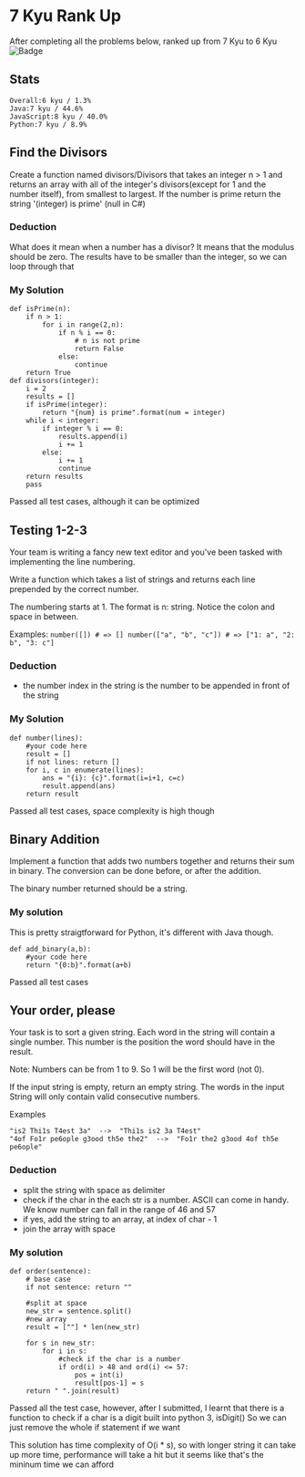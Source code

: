 # 7 Kyu Rank Up
After completing all the problems below, ranked up from 7 Kyu to 6 Kyu 
![Badge](https://www.codewars.com/users/mayphan/badges/large)

## Stats
```
Overall:6 kyu / 1.3%
Java:7 kyu / 44.6%
JavaScript:8 kyu / 40.0%
Python:7 kyu / 8.9%
```

## Find the Divisors

Create a function named divisors/Divisors that takes an integer n > 1 and returns an array with all of the integer's divisors(except for 1 and the number itself), from smallest to largest. If the number is prime return the string '(integer) is prime' (null in C#)

### Deduction
What does it mean when a number has a divisor? It means that the modulus should be zero. 
The results have to be smaller than the integer, so we can loop through that

### My Solution

```
def isPrime(n):
    if n > 1:
        for i in range(2,n):
            if n % i == 0:
                # n is not prime
                return False
            else:
                continue
    return True
def divisors(integer):
    i = 2
    results = []
    if isPrime(integer):
        return "{num} is prime".format(num = integer)
    while i < integer:
        if integer % i == 0:
            results.append(i)
            i += 1
        else:
            i += 1
            continue            
    return results
    pass
```
Passed all test cases, although it can be optimized


## Testing 1-2-3

Your team is writing a fancy new text editor and you've been tasked with implementing the line numbering.

Write a function which takes a list of strings and returns each line prepended by the correct number.

The numbering starts at 1. The format is n: string. Notice the colon and space in between.

Examples:
``
number([]) # => []
number(["a", "b", "c"]) # => ["1: a", "2: b", "3: c"]
``

### Deduction
- the number index in the string is the number to be appended in front of the string

### My Solution

```
def number(lines):
    #your code here
    result = []
    if not lines: return []
    for i, c in enumerate(lines):
        ans = "{i}: {c}".format(i=i+1, c=c)
        result.append(ans)
    return result

```
Passed all test cases, space complexity is high though



## Binary Addition
Implement a function that adds two numbers together and returns their sum in binary. The conversion can be done before, or after the addition.

The binary number returned should be a string.

### My solution
This is pretty straigtforward for Python, it's different with Java though. 

```
def add_binary(a,b):
    #your code here
    return "{0:b}".format(a+b)
```
Passed all test cases


## Your order, please

Your task is to sort a given string. Each word in the string will contain a single number. This number is the position the word should have in the result.

Note: Numbers can be from 1 to 9. So 1 will be the first word (not 0).

If the input string is empty, return an empty string. The words in the input String will only contain valid consecutive numbers.

Examples
```
"is2 Thi1s T4est 3a"  -->  "Thi1s is2 3a T4est"
"4of Fo1r pe6ople g3ood th5e the2"  -->  "Fo1r the2 g3ood 4of th5e pe6ople"

```

### Deduction

- split the string with space as delimiter
- check if the char in the each str is a number. ASCII can come in handy. We know number can fall in the range of 46 and 57
- if yes, add the string to an array, at index of char - 1
- join the array with space

### My solution
````
def order(sentence):
    # base case
    if not sentence: return ""
    
    #split at space
    new_str = sentence.split()
    #new array
    result = [""] * len(new_str)
    
    for s in new_str:
        for i in s:
            #check if the char is a number
            if ord(i) > 48 and ord(i) <= 57:
                pos = int(i)
                result[pos-1] = s
    return " ".join(result)

````
Passed all the test case, however, after I submitted, I learnt that there is a function to check if a char is a digit built into python 3, isDigit()
So we can just remove the whole if statement if we want

This solution has time complexity of O(i * s), so with longer string it can take up more time, performance will take a hit
but it seems like that's the mininum time we can afford

